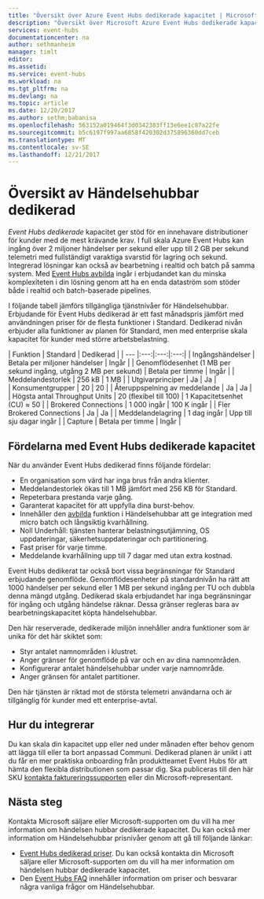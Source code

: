 ```yaml
---
title: "Översikt över Azure Event Hubs dedikerade kapacitet | Microsoft Docs"
description: "Översikt över Microsoft Azure Event Hubs dedikerade kapacitet."
services: event-hubs
documentationcenter: na
author: sethmanheim
manager: timlt
editor: 
ms.assetid: 
ms.service: event-hubs
ms.workload: na
ms.tgt_pltfrm: na
ms.devlang: na
ms.topic: article
ms.date: 12/20/2017
ms.author: sethm;babanisa
ms.openlocfilehash: 563152a019464f3d0342383ff13e6ee1c87a22fe
ms.sourcegitcommit: b5c6197f997aa6858f420302d375896360dd7ceb
ms.translationtype: MT
ms.contentlocale: sv-SE
ms.lasthandoff: 12/21/2017
---
```

# <a name="overview-of-event-hubs-dedicated"></a>Översikt av Händelsehubbar dedikerad

*Event Hubs dedikerade* kapacitet ger stöd för en innehavare distributioner för kunder med de mest krävande krav. I full skala Azure Event Hubs kan ingång över 2 miljoner händelser per sekund eller upp till 2 GB per sekund telemetri med fullständigt varaktiga svarstid för lagring och sekund. Integrerad lösningar kan också av bearbetning i realtid och batch på samma system. Med [Event Hubs avbilda](event-hubs-capture-overview.md) ingår i erbjudandet kan du minska komplexiteten i din lösning genom att ha en enda dataström som stöder både i realtid och batch-baserade pipelines.

I följande tabell jämförs tillgängliga tjänstnivåer för Händelsehubbar. Erbjudande för Event Hubs dedikerad är ett fast månadspris jämfört med användningen priser för de flesta funktioner i Standard. Dedikerad nivån erbjuder alla funktioner av planen för Standard, men med enterprise skala kapacitet för kunder med större arbetsbelastning. 

| Funktion | Standard | Dedikerad |
| --- |:---:|:---:|:---:|
| Ingångshändelser | Betala per miljoner händelser | Ingår |
| Genomflödesenhet (1 MB per sekund ingång, utgång 2 MB per sekund) | Betala per timme | Ingår |
| Meddelandestorlek | 256 kB | 1 MB |
| Utgivarprinciper | Ja | Ja |   
| Konsumentgrupper | 20 | 20 |
| Återuppspelning av meddelande | Ja | Ja |
| Högsta antal Throughput Units | 20 (flexibel till 100)   | 1 Kapacitetsenhet (CU) ≈ 50 |
| Brokered Connections | 1 000 ingår | 100 K ingår |
| Fler Brokered Connections | Ja | Ja |
| Meddelandelagring | 1 dag ingår | Upp till sju dagar ingår |
| Capture | Betala per timme | Ingår |

## <a name="benefits-of-event-hubs-dedicated-capacity"></a>Fördelarna med Event Hubs dedikerade kapacitet

När du använder Event Hubs dedikerad finns följande fördelar:

* En organisation som värd har inga brus från andra klienter.
* Meddelandestorlek ökas till 1 MB jämfört med 256 KB för Standard.
* Repeterbara prestanda varje gång.
* Garanterat kapacitet för att uppfylla dina burst-behov.
* Innehåller den [avbilda](event-hubs-capture-overview.md) funktion i Händelsehubbar att ge integration med micro batch och långsiktig kvarhållning.
* Noll Underhåll: tjänsten hanterar belastningsutjämning, OS uppdateringar, säkerhetsuppdateringar och partitionering.
* Fast priser för varje timme.
* Meddelande kvarhållning upp till 7 dagar med utan extra kostnad.

Event Hubs dedikerat tar också bort vissa begränsningar för Standard erbjudande genomflöde. Genomflödesenheter på standardnivån ha rätt att 1000 händelser per sekund eller 1 MB per sekund ingång per TU och dubbla denna mängd utgång. Dedikerad skala erbjudandet har inga begränsningar för ingång och utgång händelse räknar. Dessa gränser regleras bara av bearbetningskapacitet köpta händelsehubbar.

Den här reserverade, dedikerade miljön innehåller andra funktioner som är unika för det här skiktet som:

* Styr antalet namnområden i klustret.
* Anger gränser för genomflöde på var och en av dina namnområden.
* Konfigurerar antalet händelsehubbar under varje namnområde.
* Anger gränsen för antalet partitioner.

Den här tjänsten är riktad mot de största telemetri användarna och är tillgänglig för kunder med ett enterprise-avtal.

## <a name="how-to-onboard"></a>Hur du integrerar

Du kan skala din kapacitet upp eller ned under månaden efter behov genom att lägga till eller ta bort anpassad Communi. Dedikerad planen är unikt i att du får en mer praktiska onboarding från produktteamet Event Hubs för att hämta den flexibla distributionen som passar dig. Ska publiceras till den här SKU [kontakta faktureringssupporten](https://ms.portal.azure.com/#create/Microsoft.Support) eller din Microsoft-representant.

## <a name="next-steps"></a>Nästa steg

Kontakta Microsoft säljare eller Microsoft-supporten om du vill ha mer information om händelsen hubbar dedikerade kapacitet. Du kan också mer information om Händelsehubbar prisnivåer genom att gå till följande länkar:

- [Event Hubs dedikerad priser](https://azure.microsoft.com/pricing/details/event-hubs/). Du kan också kontakta din Microsoft säljare eller Microsoft-supporten om du vill ha mer information om händelsen hubbar dedikerade kapacitet.
- Den [Event Hubs FAQ](event-hubs-faq.md) innehåller information om priser och besvarar några vanliga frågor om Händelsehubbar. 
